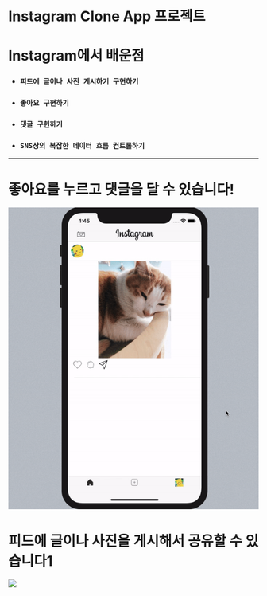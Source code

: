 
# Instagram Clone App 프로젝트

# Instagram에서 배운점
* ### `피드에 글이나 사진 게시하기 구현하기`
* ### `좋아요 구현하기`
* ### `댓글 구현하기`
* ### `SNS상의 복잡한 데이터 흐름 컨트롤하기`

---

# 좋아요를 누르고 댓글을 달 수 있습니다!
<img src="Features/1.gif">

# 피드에 글이나 사진을 게시해서 공유할 수 있습니다1
<img src="Features/2.gif">
